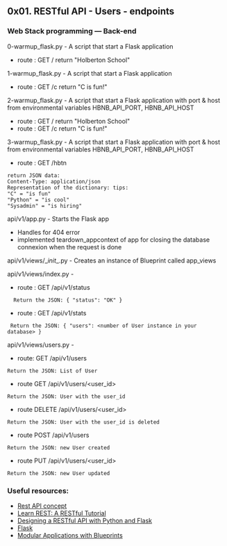 ## 0x01. RESTful API - Users - endpoints
### Web Stack programming ― Back-end


0-warmup_flask.py  - A script that start a Flask application
* route : GET /  return "Holberton School"

1-warmup_flask.py - A script that start a Flask application
* route : GET /c  return "C is fun!"

2-warmup_flask.py - A script that start a Flask application with port & host from environmental variables HBNB_API_PORT, HBNB_API_HOST
* route : GET /  return "Holberton School"
* route : GET /c  return "C is fun!"

3-warmup_flask.py - A script that start a Flask application with port & host from environmental variables HBNB_API_PORT, HBNB_API_HOST
* route : GET /hbtn
```
return JSON data:
Content-Type: application/json
Representation of the dictionary: tips:
"C" = "is fun"
"Python" = "is cool"
"Sysadmin" = "is hiring"
```

api/v1/app.py - Starts the Flask app
* Handles for 404 error
* implemented teardown_appcontext of app for closing the database connexion when the request is done

api/v1/views/\__init__.py - Creates an instance of Blueprint called app_views

api/v1/views/index.py -
 * route : GET /api/v1/status
```
  Return the JSON: { "status": "OK" }
```

* route : GET /api/v1/stats
```
 Return the JSON: { "users": <number of User instance in your database> }
 ```

api/v1/views/users.py  -
* route: GET /api/v1/users
```
Return the JSON: List of User
```

* route GET /api/v1/users/<user_id>
```
Return the JSON: User with the user_id
```

* route DELETE /api/v1/users/<user_id>
```
Return the JSON: User with the user_id is deleted
```

* route POST /api/v1/users
```
Return the JSON: new User created
```

* route PUT /api/v1/users/<user_id>
```
Return the JSON: new User updated
```

### Useful resources:
* [Rest API concept](https://intranet.hbtn.io/concepts/45)
* [Learn REST: A RESTful Tutorial](http://www.restapitutorial.com/)
* [Designing a RESTful API with Python and Flask](https://blog.miguelgrinberg.com/post/designing-a-restful-api-with-python-and-flask)
* [Flask](http://flask.pocoo.org/)
* [Modular Applications with Blueprints](http://flask.pocoo.org/docs/0.12/blueprints/)
